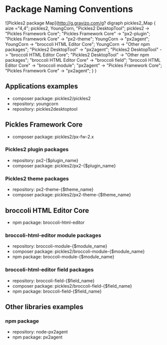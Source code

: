 # Package Naming Conventions

![Pickles2 package Map](http://g.gravizo.com/g?
digraph pickles2_Map {
aize ="4,4";
pickles2, YoungCorn, "Pickles2 DesktopTool";
pickles2 -> "Pickles Framework Core";
"Pickles Framework Core" -> "px2-plugin";
"Pickles Framework Core" -> "px2-theme";
YoungCorn -> "px2agent";
YoungCorn -> "broccoli HTML Editor Core";
YoungCorn -> "Other npm packages";
"Pickles2 DesktopTool" -> "px2agent";
"Pickles2 DesktopTool" -> "broccoli HTML Editor Core";
"Pickles2 DesktopTool" -> "Other npm packages";
"broccoli HTML Editor Core" -> "broccoli field";
"broccoli HTML Editor Core" -> "broccoli module";
"px2agent" -> "Pickles Framework Core";
"Pickles Framework Core" -> "px2agent";
}
)

## Applications examples

- composer package: pickles2/pickles2
- repository: youngcorn
- repository: pickles2desktoptool

## Pickles Framework Core

- composer package: pickles2/px-fw-2.x

### Pickles2 plugin packages

- repository: px2-{$plugin\_name}
- composer package: pickles2/px2-{$plugin\_name}

### Pickles2 theme packages

- repository: px2-theme-{$theme\_name}
- composer package: pickles2/px2-theme-{$theme\_name}


## broccoli HTML Editor Core

- npm package: broccoli-html-editor

### broccoli-html-editor module packages

- repository: broccoli-module-{$module\_name}
- composer package: pickles2/broccoli-module-{$module\_name}
- npm package: broccoli-module-{$module\_name}

### broccoli-html-editor field packages

- repository: broccoli-field-{$field\_name}
- composer package: pickles2/broccoli-field-{$field\_name}
- npm package: broccoli-field-{$field\_name}

## Other libraries examples

### npm package

- repository: node-px2agent
- npm package: px2agent
